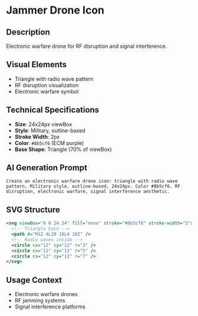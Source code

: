 # Jammer Drone Icon

## Description

Electronic warfare drone for RF disruption and signal interference.

## Visual Elements

- Triangle with radio wave pattern
- RF disruption visualization
- Electronic warfare symbol

## Technical Specifications

- **Size**: 24x24px viewBox
- **Style**: Military, outline-based
- **Stroke Width**: 2px
- **Color**: `#8b5cf6` (ECM purple)
- **Base Shape**: Triangle (70% of viewBox)

## AI Generation Prompt

```
Create an electronic warfare drone icon: triangle with radio wave pattern. Military style, outline-based, 24x24px. Color #8b5cf6. RF disruption, electronic warfare, signal interference aesthetic.
```

## SVG Structure

```svg
<svg viewBox="0 0 24 24" fill="none" stroke="#8b5cf6" stroke-width="2">
  <!-- Triangle base -->
  <path d="M12 4L20 18L4 18Z" />
  <!-- Radio waves inside -->
  <circle cx="12" cy="12" r="3" />
  <circle cx="12" cy="12" r="5" />
  <circle cx="12" cy="12" r="7" />
</svg>
```

## Usage Context

- Electronic warfare drones
- RF jamming systems
- Signal interference platforms
